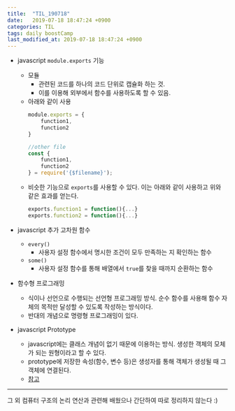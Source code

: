```yaml
---
title:  "TIL_190718"
date:   2019-07-18 18:47:24 +0900
categories: TIL
tags: daily boostCamp
last_modified_at: 2019-07-18 18:47:24 +0900
---
```


* javascript `module.exports` 기능
  * 모듈
    * 관련된 코드를 하나의 코드 단위로 캡슐화 하는 것.
    * 이를 이용해 외부에서 함수를 사용하도록 할 수 있음.
  * 아래와 같이 사용
    ```javascript
    module.exports = {
        function1,
        function2
    }

    //other file
    const {
        function1,
        function2
    } = require('{$filename}');
    ```
  * 비슷한 기능으로 `exports`를 사용할 수 있다. 이는 아래와 같이 사용하고 위와 같은 효과를 얻는다.
    ```javascript
    exports.function1 = function(){...}
    exports.function2 = function(){...}
    ```

* javascript 추가 고차원 함수
  * `every()`
    * 사용자 설정 함수에서 명시한 조건이 모두 만족하는 지 확인하는 함수
  * `some()`
    * 사용자 설정 함수를 통해 배열에서 `true`를 찾을 때까지 순환하는 함수

* 함수형 프로그래밍
  * 식이나 선언으로 수행되는 선언형 프로그래밍 방식. 순수 함수를 사용해 함수 자체의 목적만 달성할 수 있도록 작성하는 방식이다.
  * 반대의 개념으로 명령형 프로그래밍이 있다. 

* javascript Prototype
  * javascript에는 클래스 개념이 없기 때문에 이용하는 방식. 생성한 객체의 모체가 되는 원형이라고 할 수 있다. 
  * prototype에 저장한 속성(함수, 변수 등)은 생성자를 통해 객체가 생성될 때 그 객체에 연결된다. 
  * [참고](http://www.nextree.co.kr/p7323/)

___

그 외 컴퓨터 구조의 논리 연산과 관련해 배웠으나 간단하여 따로 정리하지 않는다 :)